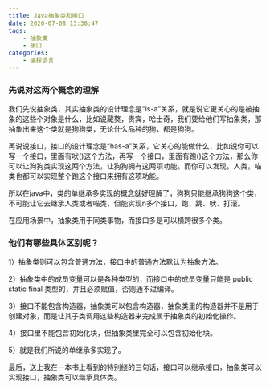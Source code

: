 ```yaml
---
title: Java抽象类和接口
date: 2020-07-08 13:36:47
tags:
    - 抽象类
    - 接口
categories:
    - 编程语言
---
```


### 先说对这两个概念的理解

我们先说抽象类，其实抽象类的设计理念是“is-a”关系，就是说它更关心的是被抽象的这些个对象是什么，比如说藏獒，贵宾，哈士奇，我们要给他们写抽象类，那抽象出来这个类就是狗狗类，无论什么品种的狗，都是狗狗。

再说说接口，接口的设计理念是“has-a”关系，它关心的能做什么，比如说你可以写一个接口，里面有吠()这个方法，再写一个接口，里面有跑()这个方法，那么你可以让狗狗类实现这两个方法，让狗狗拥有这两项功能。而你可以发现，人类，喵类也都可以实现整个跑这个接口来拥有这项功能。

<!-- more -->

所以在java中，类的单继承多实现的概念就好理解了，狗狗只能继承狗狗这个类，不可能让它去继承人类或者喵类，但能实现n多个接口，跑、跳、吠、打滚。

在应用场景中，抽象类用于同类事物，而接口多是可以横跨很多个类。

### 他们有哪些具体区别呢？

1）抽象类则可以包含普通方法，接口中的普通方法默认为抽象方法。

2）抽象类中的成员变量可以是各种类型的，而接口中的成员变量只能是 public static final 类型的，并且必须赋值，否则通不过编译。

3）接口不能包含构造器，抽象类可以包含构造器，抽象类里的构造器并不是用于创建对象，而是让其子类调用这些构造器来完成属于抽象类的初始化操作。

4）接口里不能包含初始化块，但抽象类里完全可以包含初始化块。

5）就是我们所说的单继承多实现了。

最后，送上我在一本书上看到的特别绕的三句话，接口可以继承接口，抽象类可以实现接口，抽象类可以继承具体类。